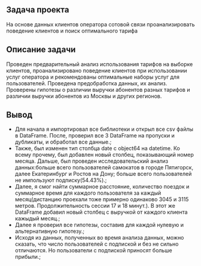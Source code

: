 ## Задача проекта

На основе данных клиентов оператора сотовой связи проанализировать поведение клиентов и поиск оптимального тарифа

## Описание задачи

Проведен предварительный анализ использования тарифов на выборке клиентов,
проанализировано поведение клиентов при использовании услуг оператора и
рекомендованы оптимальные наборы услуг для пользователей. Проведена предобработка
данных, их анализ. Проверены гипотезы о различии выручки абонентов разных тарифов и
различии выручки абонентов из Москвы и других регионов.

## Вывод

 - Для начала я импортировал все библиотеки и открыл все csv файлы в DataFrame. После, проверил все 3 DataFrame на пропуски и дубликаты, и обработал все данные.;
 - Также, был изменен тип столбца date с object64 на datetime. Ко всему прочему, был добавлен новый столбец, показывающий номер месяца. Дальше, был проведен исследовательский анализ данных:больше всего пользователей самокатов в городе Пятигорск, далее Екатеринбург и Ростов на Дону; больше всего пользователей не импользуют подписку(54.43%).;
 - Далее, я смог найти суммарное расстояние, количество поездок и суммарное время для каждого пользователя за каждый месяц(дистанцию проехали тоже примерно одинаково 3045 и 3115 метров. Продолжительность сессии 17 и 18 минут.). В этот же DataFrame добавил новый столбец с выручкой от каждого клиента кажыдый месяц.;
 - Далее я проверил все гипотезы, составив для каждой нулевую и альтернативную гипотезу.;
 - Исходя из данных, полученных во время анализа данных, можно сказать, что число пользователей с подпиской и без не сильно отличаются. Но пользователи с подпиской приносят больше прибыли.;

